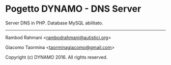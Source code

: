 # Pogetto DYNAMO - DNS Server

Server DNS in PHP. Database MySQL abilitato.

---

Rambod Rahmani <<rambodrahmani@autistici.org>>

Giacomo Taormina <<taorminagiacomo@gmail.com>>

Copyright (c) DYNAMO 2016. All rights reserved.
